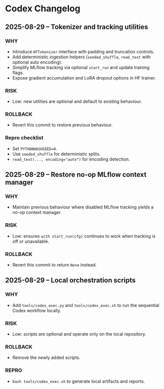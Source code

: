 # Codex Changelog

## 2025-08-29 – Tokenizer and tracking utilities

### WHY
- Introduce `HFTokenizer` interface with padding and truncation controls.
- Add deterministic ingestion helpers (`seeded_shuffle`, `read_text` with optional auto encoding).
- Simplify MLflow tracking via optional `start_run` and update training flags.
- Expose gradient accumulation and LoRA dropout options in HF trainer.

### RISK
- Low: new utilities are optional and default to existing behaviour.

### ROLLBACK
- Revert this commit to restore previous behaviour.

### Repro checklist
- Set `PYTHONHASHSEED=0`.
- Use `seeded_shuffle` for deterministic splits.
- `read_text(..., encoding="auto")` for encoding detection.

## 2025-08-29 – Restore no-op MLflow context manager

### WHY
- Maintain previous behaviour where disabled MLflow tracking yields a no-op context manager.

### RISK
- Low: ensures `with start_run(cfg)` continues to work when tracking is off or unavailable.

### ROLLBACK
- Revert this commit to return ``None`` instead.

## 2025-08-29 – Local orchestration scripts

### WHY
- Add `tools/codex_exec.py` and `tools/codex_exec.sh` to run the sequential Codex workflow locally.

### RISK
- Low: scripts are optional and operate only on the local repository.

### ROLLBACK
- Remove the newly added scripts.

### REPRO
- `bash tools/codex_exec.sh` to generate local artifacts and reports.

